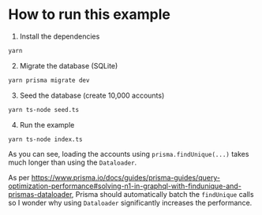 # How to run this example
1) Install the dependencies
```bash
yarn
```
2) Migrate the database (SQLite)
```bash
yarn prisma migrate dev
```
3) Seed the database (create 10,000 accounts)
```bash
yarn ts-node seed.ts
```
4) Run the example
```bash
yarn ts-node index.ts
```

As you can see, loading the accounts using `prisma.findUnique(...)` takes much longer than using the `Dataloader`.

As per https://www.prisma.io/docs/guides/prisma-guides/query-optimization-performance#solving-n1-in-graphql-with-findunique-and-prismas-dataloader, Prisma should automatically batch the `findUnique` calls so I wonder why using `Dataloader` significantly increases the performance.
